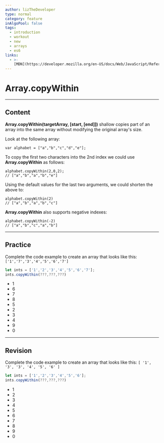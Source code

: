 ```yaml
---
author: lizTheDeveloper
type: normal
category: feature
inAlgoPool: false
tags:
  - introduction
  - workout
  - new
  - arrays
  - es6
links:
  - >-
    [MDN](https://developer.mozilla.org/en-US/docs/Web/JavaScript/Reference/Global_Objects/Array/copyWithin){website}
---
```


# Array.copyWithin


---

## Content

**Array.copyWithin(targetArray, [start, [end]])** shallow copies part of an array into the same array without modifying the original array's size.

Look at the following array:

```plain-text
var alphabet = ["a","b","c","d","e"];
```

To copy the first two characters into the 2nd index we could use **Array.copyWithin** as follows:

```plain-text
alphabet.copyWithin(2,0,2);
// ["a","b","a","b","e"]
```

Using the default values for the last two arguments, we could shorten the above to:

```plain-text
alphabet.copyWithin(2)
// ["a","b","a","b","c"]
```

**Array.copyWithin** also supports negative indexes:

```plain-text
alphabet.copyWithin(-2)
// ["a","b","c","a","b"]
```


---

## Practice

Complete the code example to create an array that looks like this:
`['1','7','3','4','5','6','7']`

```javascript
let ints = ['1','2','3','4','5','6','7'];
ints.copyWithin(???,???,???)
```

- 1
- 6
- 7
- 8
- 5
- 2
- 3
- 4
- 9
- 0


---

## Revision

Complete the code example to create an array that looks like this:
`[ '1', '3', '3', '4', '5', '6' ]`

```javascript
let ints = ['1','2','3','4','5','6'];
ints.copyWithin(???,???,???)
```

- 1
- 2
- 3
- 4
- 5
- 6
- 7
- 8
- 9
- 0
